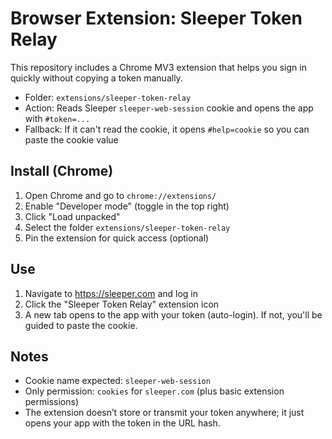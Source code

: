 # Browser Extension: Sleeper Token Relay

This repository includes a Chrome MV3 extension that helps you sign in quickly without copying a token manually.

- Folder: `extensions/sleeper-token-relay`
- Action: Reads Sleeper `sleeper-web-session` cookie and opens the app with `#token=...`
- Fallback: If it can't read the cookie, it opens `#help=cookie` so you can paste the cookie value

## Install (Chrome)
1. Open Chrome and go to `chrome://extensions/`
2. Enable "Developer mode" (toggle in the top right)
3. Click "Load unpacked"
4. Select the folder `extensions/sleeper-token-relay`
5. Pin the extension for quick access (optional)

## Use
1. Navigate to https://sleeper.com and log in
2. Click the "Sleeper Token Relay" extension icon
3. A new tab opens to the app with your token (auto-login). If not, you'll be guided to paste the cookie.

## Notes
- Cookie name expected: `sleeper-web-session`
- Only permission: `cookies` for `sleeper.com` (plus basic extension permissions)
- The extension doesn’t store or transmit your token anywhere; it just opens your app with the token in the URL hash.
